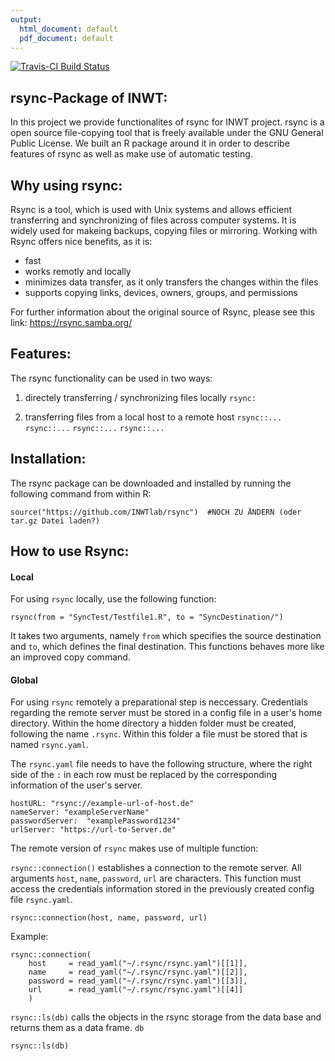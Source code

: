 ```yaml
---
output:
  html_document: default
  pdf_document: default
---
```

[![Travis-CI Build Status](https://travis-ci.org//INWTlab/rsync.svg?branch=master)](https://travis-ci.org/INWTlab/rsync)


## rsync-Package of INWT:

In this project we provide functionalites of rsync for INWT project.
rsync is a open source file-copying tool that is freely available under the GNU General Public License.
We built an R package around it in order to describe features of rsync as well as make use of automatic testing. 

## Why using rsync:

Rsync is a tool, which is used with Unix systems and allows efficient transferring and synchronizing of files across computer systems. It is widely used for makeing backups, copying files or mirroring. 
Working with Rsync offers nice benefits, as it is:
  - fast
  - works remotly and locally 
  - minimizes data transfer, as it only transfers the changes within the files 
  - supports copying links, devices, owners, groups, and permissions

For further information about the original source of Rsync, please see this link: https://rsync.samba.org/

## Features:
The rsync functionality can be used in two ways: 
  1) directely transferring / synchronizing files locally
     `rsync:` 
      
  2) transferring files from a local host to a remote host
    `rsync::...`
    `rsync::...`
    `rsync::...`
    `rsync::...`
    

## Installation:
The rsync package can be downloaded and installed by running the following command from within R:
```
source("https://github.com/INWTlab/rsync")  #NOCH ZU ÄNDERN (oder tar.gz Datei laden?)
```


## How to use Rsync:

#### Local
For using `rsync` locally, use the following function:
```
rsync(from = "SyncTest/Testfile1.R", to = "SyncDestination/")
```
It takes two arguments, namely `from` which specifies the  source destination and `to`, which defines the final destination. This functions behaves more like an improved copy command. 

#### Global

For using `rsync` remotely a preparational step is neccessary. Credentials regarding the remote server must be stored in a config file in a user's home directory.
Within the home directory a hidden folder must be created, following the name `.rsync`. Within this folder a file must be stored that is named `rsync.yaml`.

The `rsync.yaml` file needs to have the following structure, where the right side of the `:` in each row must be replaced by the corresponding information of the user's server.


```
hostURL: "rsync://example-url-of-host.de"
nameServer: "exampleServerName"
passwordServer:  "examplePassword1234"
urlServer: "https://url-to-Server.de"
```


The remote version of `rsync` makes use of multiple function:

`rsync::connection()` establishes a connection to the remote server. All arguments `host`, `name`, `password`, `url` are characters. This function must access the credentials information stored in the previously created config file `rsync.yaml`.
```
rsync::connection(host, name, password, url)
```
Example:
```
rsync::connection(
    host     = read_yaml("~/.rsync/rsync.yaml")[[1]],
    name     = read_yaml("~/.rsync/rsync.yaml")[[2]],
    password = read_yaml("~/.rsync/rsync.yaml")[[3]],
    url      = read_yaml("~/.rsync/rsync.yaml")[[4]]
    ) 
```



`rsync::ls(db)` calls the objects in the rsync storage from the data base and returns them as a data frame. `db`
```
rsync::ls(db)
```




